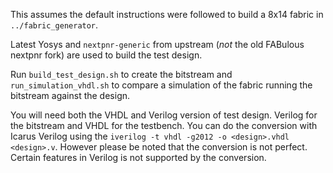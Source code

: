 This assumes the default instructions were followed to build a 8x14 fabric in `../fabric_generator`.

Latest Yosys and `nextpnr-generic` from upstream (_not_ the old FABulous nextpnr fork) are used
to build the test design.

Run `build_test_design.sh` to create the bitstream and `run_simulation_vhdl.sh` to compare a simulation
of the fabric running the bitstream against the design.

You will need both the VHDL and Verilog version of test design. Verilog for the bitstream and VHDL for the testbench. You can do the conversion with Icarus Verilog using the `iverilog -t vhdl -g2012 -o <design>.vhdl <design>.v`. However please be noted that the conversion is not perfect. Certain features in Verilog is not supported by the conversion.